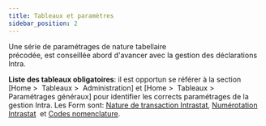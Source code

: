 ```yaml
---
title: Tableaux et paramètres
sidebar_position: 2
---
```


Une série de paramétrages de nature tabellaire précodée, est conseillée abord d'avancer avec la gestion des déclarations Intra.

**Liste des tableaux obligatoires**: il est opportun se référer à la section [Home  >  Tableaux  >  Administration] et [Home  >  Tableaux > Paramétrages généraux] pour identifier les corrects paramétrages de la gestion Intra. Les Form sont:  [Nature de transaction Intrastat](/docs/configurations/tables/finance/nature-of-intrastat-transaction),  [Numérotation Intrastat](/docs/configurations/tables/fluentis-numerations)  et  [Codes nomenclature](/docs/configurations/tables/finance/nomenclature-codes).






